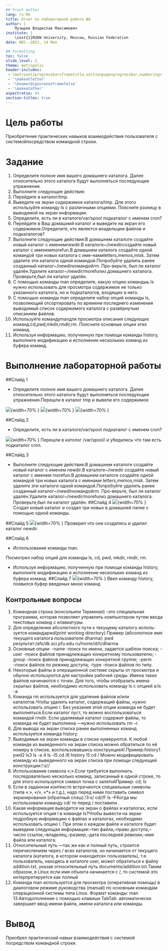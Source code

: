 ```yaml
---
## Front matter
lang: ru-RU
title: Отчет по лабораторной работе №6
author: |
	Пузырев Владислав Максимович
institute: |
	\inst{1}RUDN University, Moscow, Russian Federation
date: NEC--2021, 14 Maя

## Formatting
toc: false
slide_level: 2
theme: metropolis
header-includes: 
 - \metroset{progressbar=frametitle,sectionpage=progressbar,numbering=fraction}
 - '\makeatletter'
 - '\beamer@ignorenonframefalse'
 - '\makeatother'
aspectratio: 43
section-titles: true
---
```


# Цель работы

Приобретение практических навыков взаимодействия пользователя с системойпосредством командной строки.



# Задание

1. Определите полное имя вашего домашнего каталога. Далее относительно этого каталога будут выполняться последующие упражнения.
2. Выполните следующие действия:
3. Перейдите в каталог/tmp.
4. Выведите на экран содержимое каталога/tmp. Для этого используйте команду ls с различными опциями. Поясните разницу в выводимой на экран информации.
5. Определите, есть ли в каталоге/var/spool подкаталог с именем cron?
6. Перейдите в Ваш домашний каталог и выведите на экран его содержимое.Определите, кто является владельцем файлов и подкаталогов?
7. Выполните следующие действия:В домашнем каталоге создайте новый каталог с именемnewdir.В каталоге~/newdirсоздайте новый каталог с именемmorefun.В домашнем каталоге создайте одной командой три новых каталога с име-намиletters,memos,misk. Затем удалите эти каталоги одной командой.Попробуйте удалить ранее созданный каталог~/newdirкомандойrm. Про-верьте, был ли каталог удалён.Удалите каталог~/newdir/morefunиз домашнего каталога. Проверьте,был ли каталог удалён.
8. С помощью команды man определите, какую опцию командыь ls нужно использовать для просмотра содержимое не только указанного каталога, но и подкаталогов, входящих в него.
9. С помощью команды man определите набор опций команды ls, позволяющий отсортировать по времени последнего изменения выводимый список содержимого каталога с развёрнутым описанием файлов.
10. Используйте командуmanдля просмотра описания следующих команд:cd,pwd,mkdir,rmdir,rm. Поясните основные опции этих команд.
11. Используя информацию, полученную при помощи команды history, выполните модификацию и исполнение нескольких команд из буфера команд.

# Выполнение лабораторной работы
##Слайд 1
- Определите полное имя вашего домашнего каталога. Далее относительно этого каталога будут выполняться последующие упражнения.Перешли в каталог tmp и вывели его содержимое 

![](image/1.png){width=70% }
![](image/2.png){width=70% }
![](image/3.png){width=70% }

##Слайд 2
- Определите, есть ли в каталоге/var/spool подкаталог с именем cron?

![](image/4.png){width=70% }
Перешли в католог /var/spool/  и убедились что там есть подкаталог cron.

##Слайд 3
- Выполните следующие действия:В домашнем каталоге создайте новый каталог с именем newdir.В каталоге~/newdir создайте новый каталог с именем morefun.В домашнем каталоге создайте одной командой три новых каталога с именами letters,memos,misk. Затем удалите эти каталоги одной командой.Попробуйте удалить ранее созданный каталог~/newdirкомандойrm. Про-верьте, был ли каталог удалён.Удалите каталог~/newdir/morefunиз домашнего каталога. Проверьте,был ли каталог удалён.
##Слайд 4
![](image/6.png){width=70% }
Создал новый каталог и создал три новых в домашней папке с помощью одной команды. 

##Слайд 5
![](image/5.png){width=70% }
Проверил что они создались и удалил каталог newdir.

##Слайд 6
- Использование команды man.

Посмотрел набор опций для команды ls, cd, pwd, mkdir, rmdir, rm.

- Используя информацию, полученную при помощи команды history, выполните модификацию и исполнение нескольких команд из буфера команд.
##Слайд 7
![](image/9.png){width=70% }
Ввел команду history, появился буфер введеных мною команд


## Контрольные вопросы

1. Командная строка (консольили Терминал) –это специальная программа, которая позволяет управлять компьютером путем ввода текстовых команд с клавиатуры.
2. Для определения абсолютного пути к текущему каталогу исполь-зуется командаpwd(print working directory) Пример (абсолютное имя текущего каталога пользователя dharma): pwd результат:/afs/dk.sci.pfu.edu.ru/home/d/h/dharma
3. Основные опции: -name -поиск по имени, задается шаблон поиска; -user -поиск файлов принадлежащих конкретному пользователю; -group -поиск файлов принадлежащих конкретной группе; -perm -поиск файлов по режиму доступа; -type -поиск файлов по типу.
4. Некоторые файлы в операционной системе скрыты от просмотра и обычно используются для настройки рабочей среды. Имена таких файлов начинаются с точки. Для того, чтобы отобразить имена скрытых файлов, необходимо использовать команду ls с опцией a:ls -a
5. Команда rm используется для удаления файлов и/или каталогов.Чтобы удалить каталог, содержащий файлы, нужно использовать опцию r. Без указания этой опции команда не будет выполняться.Если каталог пуст, то можно воспользоваться командой rmdir. Если удаляемый каталог содержит файлы, то команда не будет выполнена —нужно использовать rm –r.
6. Для вывода на экран списка ранее выполненных команд используется команда history.
7. Выводимые на экран команды в списке нумеруются. К любой команде из выведенного на экран списка можно обратиться по её номеру в списке, воспользовавшись конструкцией!.Пример:history1 pwd2 ls3 ls -a 4 ls -l5 cd /6 history !5 cd /
Можно модифицировать команду из выведенного на экран списка при помощи следующей конструкции:!:s//
8. Использование символа «;».Если требуется выполнить последовательно несколько команд, записанный в одной строке, то для этого используется символ точка с запятойПример: cd; ls
9. Если в заданном контексте встречаются специальные символы (типа «.», «/», «*» и т.д.), надо перед ними поставить символ экранирования (обратный слэш).!3:s/ cd//F ls –FКогда мы использовали команду cd/ то перед / поставили .
10. Какая информация выводится на экран о файлах и каталогах, если используется опция l в команде ls?Чтобы вывести на экран подробную информацию о файлах и каталогах, необходимо использовать опцию l. При этом о каждом файле и каталоге будет выведена следующая информация:–тип файла,–право доступа,–число ссылок,–владелец,–размер,–дата последней ревизии,–имя файла или каталога.
11. Относительный путь —так же как и полный путь, строится перечислением через / всех каталогов, но начинается от текущего каталога (каталога, в котором «находится» пользователь), т.е. пользователь, находясь в каталоге user, может обратиться к файлу addition.txt, указав относительный путь documents/addition.txt.Таким образом, в Linux если имя объекта начинается с /, то системой это интерпретируется как полный
12. Команда man используется для просмотра (оперативная помощь) в диалоговом режиме руководства (manual) по основным командам операционной системы типа Linux. Формат команды: man 13.Автодополнение с помощью клавиши TabTab: автоматически завершает ввод имени файла, имени каталога или команды.

# Вывод

Приобрел практический навык взаимодействия с системой посредством командной строки.
